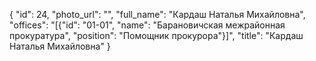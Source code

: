 {
    "id": 24,
    "photo_url": "",
    "full_name": "Кардаш Наталья Михайловна",
    "offices": "[{\"id\": \"01-01\", \"name\": \"Барановичская межрайонная прокуратура\", \"position\": \"Помощник прокурора\"}]",
    "title": "Кардаш Наталья Михайловна"
}